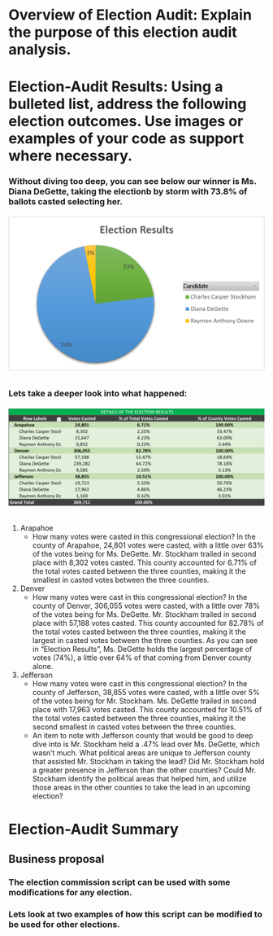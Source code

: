 # Overview of Election Audit: Explain the purpose of this election audit analysis.
# Election-Audit Results: Using a bulleted list, address the following election outcomes. Use images or examples of your code as support where necessary.
### Without diving too deep, you can see below our winner is Ms. Diana DeGette, taking the electionb by storm with 73.8% of ballots casted selecting her.
###### ![Election_Results](https://github.com/raineytracyn/Election-Anaylsis/blob/main/Resources/Election%20Results.png)
### Lets take a deeper look into what happened:
###### ![Details_of_the_election_results](https://github.com/raineytracyn/Election-Anaylsis/blob/main/Resources/Details%20of%20the%20election%20results.png)
1. Arapahoe
    * How many votes were casted in this congressional election? In the county of Arapahoe, 24,801 votes were casted, with a little over 63% of the votes being for Ms. DeGette. Mr. Stockham trailed in second place with 8,302 votes casted. This county accounted for 6.71% of the total votes casted between the three counties, making it the smallest in casted votes between the three counties.
2. Denver
    * How many votes were cast in this congressional election? In the county of Denver, 306,055 votes were casted, with a little over 78% of the votes being for Ms. DeGette. Mr. Stockham trailed in second place with 57,188 votes casted. This county accounted for 82.78% of the total votes casted between the three counties, making it the largest in casted votes between the three counties. As you can see in “Election Results”, Ms. DeGette holds the largest percentage of votes (74%), a little over 64% of that coming from Denver county alone.
3. Jefferson
    * How many votes were cast in this congressional election? In the county of Jefferson, 38,855 votes were casted, with a little over 5% of the votes being for Mr. Stockham. Ms. DeGette trailed in second place with 17,963 votes casted. This county accounted for 10.51% of the total votes casted between the three counties, making it the second smallest in casted votes between the three counties. 
    * An item to note with Jefferson county that would be good to deep dive into is Mr. Stockham held a .47% lead over Ms. DeGette, which wasn’t much. What political areas are unique to Jefferson county that assisted Mr. Stockham in taking the lead? Did Mr. Stockham hold a greater presence in Jefferson than the other counties? Could Mr. Stockham identify the political areas that helped him, and utilize those areas in the other counties to take the lead in an upcoming election?

# Election-Audit Summary
## Business proposal
### The election commission script can be used with some modifications for any election.
####
### Lets look at two examples of how this script can be modified to be used for other elections.
####

